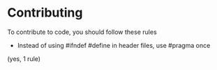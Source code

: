 # Contributing
To contribute to code, you should follow these rules

 - Instead of using #ifndef #define in header files, use #pragma once

(yes, 1 rule)